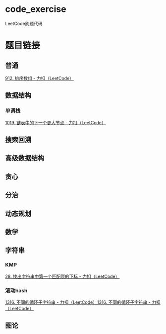 # code_exercise
LeetCode刷题代码

# 题目链接

## 普通

[912. 排序数组 - 力扣（LeetCode）](https://leetcode.cn/problems/sort-an-array/submissions/)



## 数据结构

### 单调栈

[1019. 链表中的下一个更大节点 - 力扣（LeetCode）](https://leetcode.cn/problems/next-greater-node-in-linked-list/)



## 搜索回溯



## 高级数据结构



## 贪心



## 分治



## 动态规划



## 数学



## 字符串
### KMP

[28. 找出字符串中第一个匹配项的下标 - 力扣（LeetCode）](https://leetcode.cn/problems/find-the-index-of-the-first-occurrence-in-a-string/)

### 滚动hash

[1316. 不同的循环子字符串 - 力扣（LeetCode）](https://leetcode.cn/problems/distinct-echo-substrings/submissions/)[1316. 不同的循环子字符串 - 力扣（LeetCode）](https://leetcode.cn/problems/distinct-echo-substrings/submissions/)

## 图论



